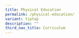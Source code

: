 ```yaml
---
title: Physical Education
permalink: /physical-education/
variant: tiptap
description: ""
third_nav_title: Curriculum
---
```

